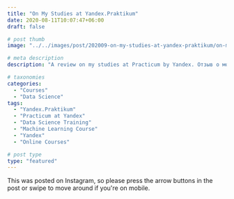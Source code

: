 ```yaml
---
title: "On My Studies at Yandex.Praktikum"
date: 2020-08-11T10:07:47+06:00
draft: false

# post thumb
image: "../../images/post/202009-on-my-studies-at-yandex-praktikum/on-my-studies-at-yandex-praktikum.jpg"

# meta description
description: "A review on my studies at Practicum by Yandex. Отзыв о моей учебе в Яндекс.Практикум"

# taxonomies
categories:
  - "Courses"
  - "Data Science"
tags:
  - "Yandex.Praktikum"
  - "Practicum at Yandex"
  - "Data Science Training"
  - "Machine Learning Course"
  - "Yandex"
  - "Online Courses"

# post type
type: "featured"
---
```


This was posted on Instagram, so please press the arrow buttons in the post or swipe to move around if you're on mobile.

<div class="row no-gutters">
  <div class="col-lg-2 col-md-3 col-sm-4 col-6">
  <a href="images/post/202009-on-my-studies-at-yandex-praktikum/01.jpg" class="venobox vbox-item" data-gall="gallery">
  <img class="img-fluid w-100" src="images/post/202009-on-my-studies-at-yandex-praktikum/01.jpg" alt></a>
  </div>
  <div class="col-lg-2 col-md-3 col-sm-4 col-6">
  <a href="images/post/202009-on-my-studies-at-yandex-praktikum/02.jpg" class="venobox vbox-item" data-gall="gallery">
  <img class="img-fluid w-100" src="images/post/202009-on-my-studies-at-yandex-praktikum/02.jpg" alt></a>
  </div>
  <div class="col-lg-2 col-md-3 col-sm-4 col-6">
  <a href="images/post/202009-on-my-studies-at-yandex-praktikum/03.jpg" class="venobox vbox-item" data-gall="gallery">
  <img class="img-fluid w-100" src="images/post/202009-on-my-studies-at-yandex-praktikum/03.jpg" alt></a>
  </div>
  <div class="col-lg-2 col-md-3 col-sm-4 col-6">
  <a href="images/post/202009-on-my-studies-at-yandex-praktikum/04.jpg" class="venobox vbox-item" data-gall="gallery">
  <img class="img-fluid w-100" src="images/post/202009-on-my-studies-at-yandex-praktikum/04.jpg" alt></a>
  </div>
  <div class="col-lg-2 col-md-3 col-sm-4 col-6">
  <a href="images/post/202009-on-my-studies-at-yandex-praktikum/05.jpg" class="venobox vbox-item" data-gall="gallery">
  <img class="img-fluid w-100" src="images/post/202009-on-my-studies-at-yandex-praktikum/05.jpg" alt></a>
  </div>
  <div class="col-lg-2 col-md-3 col-sm-4 col-6">
  <a href="images/post/202009-on-my-studies-at-yandex-praktikum/06.jpg" class="venobox vbox-item" data-gall="gallery">
  <img class="img-fluid w-100" src="images/post/202009-on-my-studies-at-yandex-praktikum/06.jpg" alt></a>  
  </div>
  <div class="col-lg-2 col-md-3 col-sm-4 col-6">
  <a href="images/post/202009-on-my-studies-at-yandex-praktikum/07.jpg" class="venobox vbox-item" data-gall="gallery">
  <img class="img-fluid w-100" src="images/post/202009-on-my-studies-at-yandex-praktikum/07.jpg" alt></a>  
  </div>
  <div class="col-lg-2 col-md-3 col-sm-4 col-6">
  <a href="images/post/202009-on-my-studies-at-yandex-praktikum/08.jpg" class="venobox vbox-item" data-gall="gallery">
  <img class="img-fluid w-100" src="images/post/202009-on-my-studies-at-yandex-praktikum/08.jpg" alt></a>  
  </div>
  <div class="col-lg-2 col-md-3 col-sm-4 col-6">
  <a href="images/post/202009-on-my-studies-at-yandex-praktikum/09.jpg" class="venobox vbox-item" data-gall="gallery">
  <img class="img-fluid w-100" src="images/post/202009-on-my-studies-at-yandex-praktikum/09.jpg" alt></a>
  </div>
</div>
